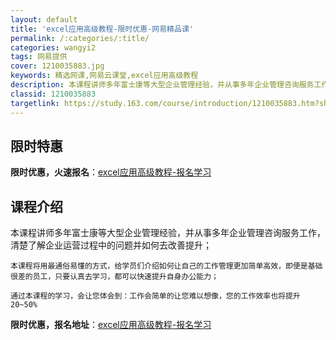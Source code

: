 ```yaml
---
layout: default
title: 'excel应用高级教程-限时优惠-网易精品课'
permalink: /:categories/:title/
categories: wangyi2
tags: 网易提供
cover: 1210035883.jpg
keywords: 精选网课,网易云课堂,excel应用高级教程
description: 本课程讲师多年富士康等大型企业管理经验，并从事多年企业管理咨询服务工作，清楚了解企业运营过程中的问题并如何去改善提升；本
classid: 1210035883
targetlink: https://study.163.com/course/introduction/1210035883.htm?share=1&shareId=1025206652&utm_campaign=share&utm_medium=iphoneShare&utm_source=&utm_u=1025206652
---
```


## 限时特惠

**限时优惠，火速报名**：[excel应用高级教程-报名学习](https://study.163.com/course/introduction/1210035883.htm?share=1&shareId=1025206652&utm_campaign=share&utm_medium=iphoneShare&utm_source=&utm_u=1025206652)

## 课程介绍

本课程讲师多年富士康等大型企业管理经验，并从事多年企业管理咨询服务工作，清楚了解企业运营过程中的问题并如何去改善提升；

    本课程将用最通俗易懂的方式，给学员们介绍如何让自己的工作管理更加简单高效，即便是基础很差的员工，只要认真去学习，都可以快速提升自身办公能力；

    通过本课程的学习，会让您体会到：工作会简单的让您难以想像，您的工作效率也将提升20~50%

**限时优惠，报名地址**：[excel应用高级教程-报名学习](https://study.163.com/course/introduction/1210035883.htm?share=1&shareId=1025206652&utm_campaign=share&utm_medium=iphoneShare&utm_source=&utm_u=1025206652)

